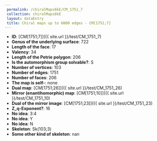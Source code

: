 ```yaml
--- 
 permalink: /chiralMaps6kE/CM_1751_7 
 collection: chiralMaps6kE
 layout: dataEntry
 title: Chiral maps up to 6000 edges - CM[1751;7]
---
```


- **ID**: [CM[1751;7]]({{ site.url }}/test/CM_1751_7)
- **Genus of the underlying surface**: 722
- **Length of the face**: 17
- **Valency**: 34
- **Length of the Petrie polygon**: 206
- **Is the automorphism group solvable?**: S
- **Number of vertices**: 103
- **Number of edges**: 1751
- **Number of faces**: 206
- **The map is self-**: none
- **Dual map**: [CM[1751;26]]({{ site.url }}/test/CM_1751_26)
- **Mirror (enantihomorphic) map**: [CM[1751;10]]({{ site.url }}/test/CM_1751_10)
- **Dual of the mirror image**: [CM[1751;23]]({{ site.url }}/test/CM_1751_23)
- **Z_q-Exponent?**: 16
- **No idea**:  3:4
- **No idea**: Y
- **No idea**: N
- **Skeleton**: Sk(103;3)
- **Some other kind of skeleton**: nan
